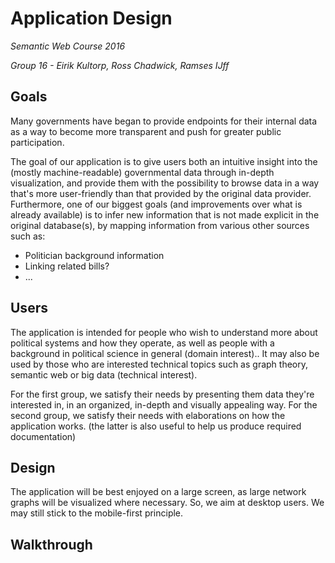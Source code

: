 # Application Design
*Semantic Web Course 2016*

*Group 16 - Eirik Kultorp, Ross Chadwick, Ramses IJff*

## Goals
Many governments have began to provide endpoints for their internal data as a way to become more transparent and push for greater public participation.

The goal of our application is to give users both an intuitive insight into the (mostly machine-readable) governmental data through in-depth visualization, and provide them with the possibility to browse data in a way that's more user-friendly than that provided by the original data provider.
Furthermore, one of our biggest goals (and improvements over what is already available) is to infer new information that is not made explicit in the original database(s), by mapping information from various other sources such as:
* Politician background information
* Linking related bills?
* ...

## Users
The application is intended for people who wish to understand more about political systems and how they operate, as well as people with a background in political science in general (domain interest).. It may also be used by those who are interested technical topics such as graph theory, semantic web or big data (technical interest).

For the first group, we satisfy their needs by presenting them data they're interested in, in an organized, in-depth and visually appealing way. For the second group, we satisfy their needs with elaborations on how the application works. (the latter is also useful to help us produce required documentation)

## Design
The application will be best enjoyed on a large screen, as large network graphs will be visualized where necessary. So, we aim at desktop users. We may still stick to the mobile-first principle.

## Walkthrough
